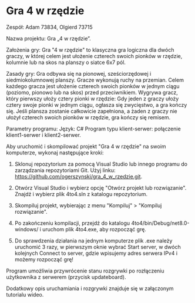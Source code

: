 # Gra 4 w rzędzie

Zespół: Adam 73834, Olgierd 73715

Nazwa projektu: Gra „4 w rzędzie”.

Założenia gry: Gra "4 w rzędzie" to klasyczna gra logiczna dla dwóch graczy, w której celem jest ułożenie czterech swoich pionków w rzędzie, kolumnie lub na skos na planszy o siatce 6x7 pól.

Zasady gry: Gra odbywa się na pionowej, sześciorzędowej i siedmiokolumnowej planszy. Gracze wykonują ruchy na przemian. Celem każdego gracza jest ułożenie czterech swoich pionków w jednym ciągu (poziomo, pionowo lub na skos) przed przeciwnikiem. Wygrywa gracz, który pierwszy ułoży cztery pionki w rzędzie: Gdy jeden z graczy ułoży cztery swoje pionki w jednym ciągu, ogłasza się zwycięstwo, a gra kończy się. Jeśli plansza zostanie całkowicie zapełniona, a żaden z graczy nie ułożył czterech swoich pionków w rzędzie, gra kończy się remisem.

Parametry programu: Język: C# Program typu klient-serwer: połączenie klient1-serwer i klient2-serwer.

Aby uruchomić i skompilować projekt "Gra 4 w rzędzie" na swoim komputerze, wykonaj następujące kroki:

1. Sklonuj repozytorium za pomocą Visual Studio lub innego programu do zarządzania repozytoriami Git. Użyj linku: https://github.com/ogerszynski/gra_4_w_rzedzie.git.

2. Otwórz Visual Studio i wybierz opcję "Otwórz projekt lub rozwiązanie". Znajdź i wybierz plik 4to4.sln z katalogu repozytorium.

3. Skompiluj projekt, wybierając z menu "Kompiluj" > "Kompiluj rozwiązanie".

4. Po zakończeniu kompilacji, przejdź do katalogu 4to4/bin/Debug/net8.0-windows/ i uruchom plik 4to4.exe, aby rozpocząć grę.

5. Do sprawdzenia działania na jednym komputerze plik .exe należy uruchomić 3 razy, w pierwszym oknie wybrać Start server, w dwóch kolejnych Connect to server, gdzie wpisujemy adres serwera IPv4 i możemy rozpocząć grę!

Program umożliwia przywrócenie stanu rozgrywki po rozłączeniu użytkownika z serwerem (przycisk updateboard).

Dodatkowy opis uruchamiania i rozgrywki znajduje się w załączonym tutorialu wideo.
